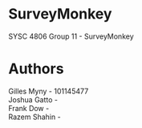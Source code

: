 # SurveyMonkey
SYSC 4806 Group 11 - SurveyMonkey

# Authors
Gilles Myny - 101145477  
Joshua Gatto -  
Frank Dow -  
Razem Shahin -  
